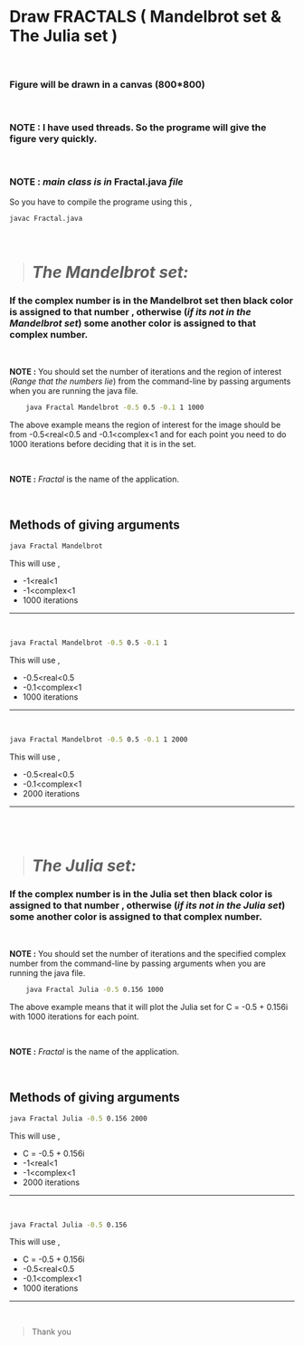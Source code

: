 # __Draw FRACTALS__ ( Mandelbrot set __&__ The Julia set )

<br/>

### Figure will be drawn in a canvas (800*800)
<br/>

### __NOTE__ : I have used __threads__. So the programe will give the figure very quickly.

<br/>

### __NOTE__ : *main class is in* __Fractal.java__ *file*
So you have to compile the programe using this ,
```bash
javac Fractal.java
```
<br/>

># *__The Mandelbrot set:__*

### If the complex number is in the Mandelbrot set then __black__ color is assigned to that number , otherwise (*if its not in the Mandelbrot set*) some another color is assigned to that complex number.

<br/>

__NOTE :__ You should set the number of iterations and the region of interest (*Range that the numbers lie*) from the command-line by passing
arguments when you are running the java file.
```bash
    java Fractal Mandelbrot -0.5 0.5 -0.1 1 1000
```
The above example means the region of interest for the image
should be from -0.5<real<0.5 and -0.1<complex<1 and for each point you need to do 1000 iterations
before deciding that it is in the set.

<br/>

__NOTE :__  *Fractal* is the name of the application.

<br/>

## Methods of giving arguments
```bash
java Fractal Mandelbrot
```
This will use ,
* -1<real<1
* -1<complex<1
* 1000 iterations

---
<br/>


```bash
java Fractal Mandelbrot -0.5 0.5 -0.1 1
```
This will use ,
* -0.5<real<0.5
* -0.1<complex<1
* 1000 iterations
---

<br/>

```bash
java Fractal Mandelbrot -0.5 0.5 -0.1 1 2000
```
This will use ,
* -0.5<real<0.5
* -0.1<complex<1
* 2000 iterations

---

<br/>
<br/>

># *__The Julia set:__*

### If the complex number is in the Julia set then __black__ color is assigned to that number , otherwise (*if its not in the Julia set*) some another color is assigned to that complex number.


<br/>

__NOTE :__ You should set the number of iterations and the specified complex number from the command-line by passing
arguments when you are running the java file.
```bash
    java Fractal Julia -0.5 0.156 1000
```
The above example means that it will plot the Julia set for C = -0.5 +
0.156i with 1000 iterations for each point.

<br/>

__NOTE :__  *Fractal* is the name of the application.

<br/>

## Methods of giving arguments
```bash
java Fractal Julia -0.5 0.156 2000
```
This will use ,
* C = -0.5 +
0.156i
* -1<real<1
* -1<complex<1
* 2000 iterations
---


<br/>

```bash
java Fractal Julia -0.5 0.156
```
This will use ,
* C = -0.5 +
0.156i
* -0.5<real<0.5
* -0.1<complex<1
* 1000 iterations
---

<br/>

> Thank you





